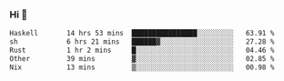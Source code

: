 ### Hi 👋

<!--START_SECTION:waka-->

```txt
Haskell       14 hrs 53 mins  ████████████████░░░░░░░░░   63.91 %
sh            6 hrs 21 mins   ██████▓░░░░░░░░░░░░░░░░░░   27.28 %
Rust          1 hr 2 mins     █░░░░░░░░░░░░░░░░░░░░░░░░   04.46 %
Other         39 mins         ▓░░░░░░░░░░░░░░░░░░░░░░░░   02.85 %
Nix           13 mins         ▒░░░░░░░░░░░░░░░░░░░░░░░░   00.98 %
```

<!--END_SECTION:waka-->
